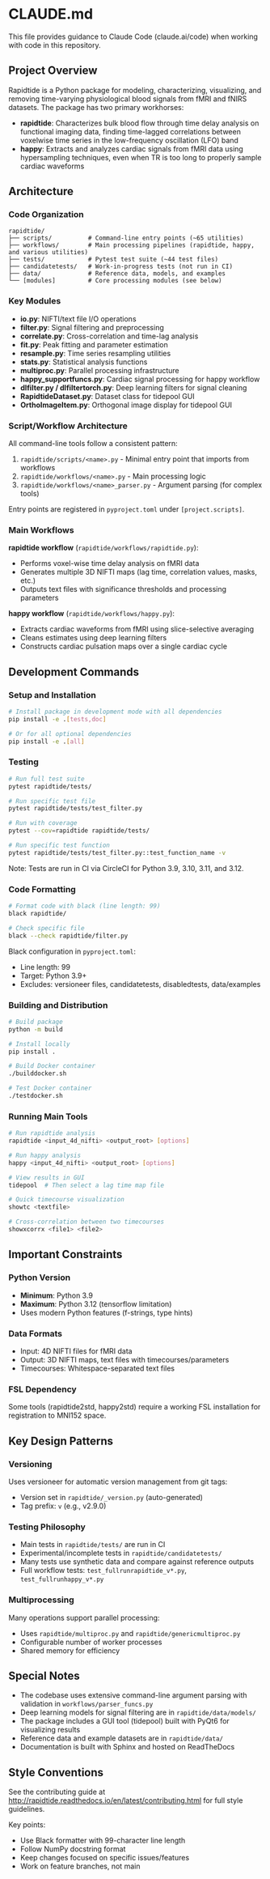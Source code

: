 # CLAUDE.md

This file provides guidance to Claude Code (claude.ai/code) when working with code in this repository.

## Project Overview

Rapidtide is a Python package for modeling, characterizing, visualizing, and removing time-varying physiological blood signals from fMRI and fNIRS datasets. The package has two primary workhorses:

- **rapidtide**: Characterizes bulk blood flow through time delay analysis on functional imaging data, finding time-lagged correlations between voxelwise time series in the low-frequency oscillation (LFO) band
- **happy**: Extracts and analyzes cardiac signals from fMRI data using hypersampling techniques, even when TR is too long to properly sample cardiac waveforms

## Architecture

### Code Organization

```
rapidtide/
├── scripts/          # Command-line entry points (~65 utilities)
├── workflows/        # Main processing pipelines (rapidtide, happy, and various utilities)
├── tests/            # Pytest test suite (~44 test files)
├── candidatetests/   # Work-in-progress tests (not run in CI)
├── data/             # Reference data, models, and examples
└── [modules]         # Core processing modules (see below)
```

### Key Modules

- **io.py**: NIFTI/text file I/O operations
- **filter.py**: Signal filtering and preprocessing
- **correlate.py**: Cross-correlation and time-lag analysis
- **fit.py**: Peak fitting and parameter estimation
- **resample.py**: Time series resampling utilities
- **stats.py**: Statistical analysis functions
- **multiproc.py**: Parallel processing infrastructure
- **happy_supportfuncs.py**: Cardiac signal processing for happy workflow
- **dlfilter.py / dlfiltertorch.py**: Deep learning filters for signal cleaning
- **RapidtideDataset.py**: Dataset class for tidepool GUI
- **OrthoImageItem.py**: Orthogonal image display for tidepool GUI

### Script/Workflow Architecture

All command-line tools follow a consistent pattern:
1. `rapidtide/scripts/<name>.py` - Minimal entry point that imports from workflows
2. `rapidtide/workflows/<name>.py` - Main processing logic
3. `rapidtide/workflows/<name>_parser.py` - Argument parsing (for complex tools)

Entry points are registered in `pyproject.toml` under `[project.scripts]`.

### Main Workflows

**rapidtide workflow** (`rapidtide/workflows/rapidtide.py`):
- Performs voxel-wise time delay analysis on fMRI data
- Generates multiple 3D NIFTI maps (lag time, correlation values, masks, etc.)
- Outputs text files with significance thresholds and processing parameters

**happy workflow** (`rapidtide/workflows/happy.py`):
- Extracts cardiac waveforms from fMRI using slice-selective averaging
- Cleans estimates using deep learning filters
- Constructs cardiac pulsation maps over a single cardiac cycle

## Development Commands

### Setup and Installation

```bash
# Install package in development mode with all dependencies
pip install -e .[tests,doc]

# Or for all optional dependencies
pip install -e .[all]
```

### Testing

```bash
# Run full test suite
pytest rapidtide/tests/

# Run specific test file
pytest rapidtide/tests/test_filter.py

# Run with coverage
pytest --cov=rapidtide rapidtide/tests/

# Run specific test function
pytest rapidtide/tests/test_filter.py::test_function_name -v
```

Note: Tests are run in CI via CircleCI for Python 3.9, 3.10, 3.11, and 3.12.

### Code Formatting

```bash
# Format code with black (line length: 99)
black rapidtide/

# Check specific file
black --check rapidtide/filter.py
```

Black configuration in `pyproject.toml`:
- Line length: 99
- Target: Python 3.9+
- Excludes: versioneer files, candidatetests, disabledtests, data/examples

### Building and Distribution

```bash
# Build package
python -m build

# Install locally
pip install .

# Build Docker container
./builddocker.sh

# Test Docker container
./testdocker.sh
```

### Running Main Tools

```bash
# Run rapidtide analysis
rapidtide <input_4d_nifti> <output_root> [options]

# Run happy analysis
happy <input_4d_nifti> <output_root> [options]

# View results in GUI
tidepool  # Then select a lag time map file

# Quick timecourse visualization
showtc <textfile>

# Cross-correlation between two timecourses
showxcorrx <file1> <file2>
```

## Important Constraints

### Python Version
- **Minimum**: Python 3.9
- **Maximum**: Python 3.12 (tensorflow limitation)
- Uses modern Python features (f-strings, type hints)

### Data Formats
- Input: 4D NIFTI files for fMRI data
- Output: 3D NIFTI maps, text files with timecourses/parameters
- Timecourses: Whitespace-separated text files

### FSL Dependency
Some tools (rapidtide2std, happy2std) require a working FSL installation for registration to MNI152 space.

## Key Design Patterns

### Versioning
Uses versioneer for automatic version management from git tags:
- Version set in `rapidtide/_version.py` (auto-generated)
- Tag prefix: `v` (e.g., v2.9.0)

### Testing Philosophy
- Main tests in `rapidtide/tests/` are run in CI
- Experimental/incomplete tests in `rapidtide/candidatetests/`
- Many tests use synthetic data and compare against reference outputs
- Full workflow tests: `test_fullrunrapidtide_v*.py`, `test_fullrunhappy_v*.py`

### Multiprocessing
Many operations support parallel processing:
- Uses `rapidtide/multiproc.py` and `rapidtide/genericmultiproc.py`
- Configurable number of worker processes
- Shared memory for efficiency

## Special Notes

- The codebase uses extensive command-line argument parsing with validation in `workflows/parser_funcs.py`
- Deep learning models for signal filtering are in `rapidtide/data/models/`
- The package includes a GUI tool (tidepool) built with PyQt6 for visualizing results
- Reference data and example datasets are in `rapidtide/data/`
- Documentation is built with Sphinx and hosted on ReadTheDocs

## Style Conventions

See the contributing guide at http://rapidtide.readthedocs.io/en/latest/contributing.html for full style guidelines.

Key points:
- Use Black formatter with 99-character line length
- Follow NumPy docstring format
- Keep changes focused on specific issues/features
- Work on feature branches, not main